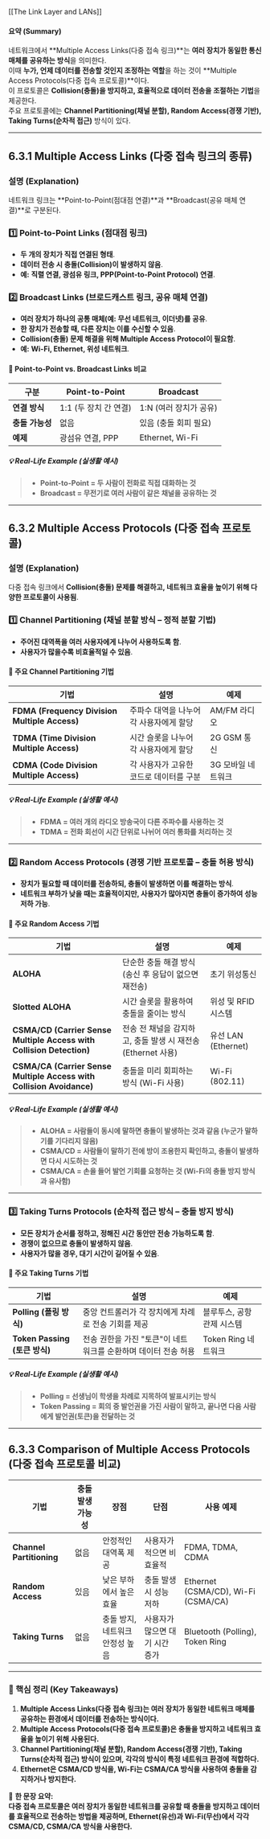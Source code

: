 [[The Link Layer and LANs]]


#### **요약 (Summary)**

네트워크에서 **Multiple Access Links(다중 접속 링크)**는 **여러 장치가 동일한 통신 매체를 공유하는 방식**을 의미한다.  
이때 **누가, 언제 데이터를 전송할 것인지 조정하는 역할**을 하는 것이 **Multiple Access Protocols(다중 접속 프로토콜)**이다.  
이 프로토콜은 **Collision(충돌)을 방지하고, 효율적으로 데이터 전송을 조절하는 기법**을 제공한다.  
주요 프로토콜에는 **Channel Partitioning(채널 분할), Random Access(경쟁 기반), Taking Turns(순차적 접근)** 방식이 있다.

---

## **6.3.1 Multiple Access Links (다중 접속 링크의 종류)**

### **설명 (Explanation)**

네트워크 링크는 **Point-to-Point(점대점 연결)**과 **Broadcast(공유 매체 연결)**로 구분된다.

### **1️⃣ Point-to-Point Links (점대점 링크)**

- **두 개의 장치가 직접 연결된 형태**.
- **데이터 전송 시 충돌(Collision)이 발생하지 않음**.
- **예:** **직렬 연결, 광섬유 링크, PPP(Point-to-Point Protocol) 연결**.

### **2️⃣ Broadcast Links (브로드캐스트 링크, 공유 매체 연결)**

- **여러 장치가 하나의 공통 매체(예: 무선 네트워크, 이더넷)를 공유**.
- **한 장치가 전송할 때, 다른 장치는 이를 수신할 수 있음**.
- **Collision(충돌) 문제 해결을 위해 Multiple Access Protocol이 필요함**.
- **예:** **Wi-Fi, Ethernet, 위성 네트워크**.

#### **📌 Point-to-Point vs. Broadcast Links 비교**

|구분|Point-to-Point|Broadcast|
|---|---|---|
|**연결 방식**|1:1 (두 장치 간 연결)|1:N (여러 장치가 공유)|
|**충돌 가능성**|없음|있음 (충돌 회피 필요)|
|**예제**|광섬유 연결, PPP|Ethernet, Wi-Fi|

##### **💡 Real-Life Example (실생활 예시)**

> - **Point-to-Point = 두 사람이 전화로 직접 대화하는 것**
> - **Broadcast = 무전기로 여러 사람이 같은 채널을 공유하는 것**

---

## **6.3.2 Multiple Access Protocols (다중 접속 프로토콜)**

### **설명 (Explanation)**

다중 접속 링크에서 **Collision(충돌) 문제를 해결하고, 네트워크 효율을 높이기 위해 다양한 프로토콜이 사용됨**.

### **1️⃣ Channel Partitioning (채널 분할 방식 – 정적 분할 기법)**

- **주어진 대역폭을 여러 사용자에게 나누어 사용하도록 함**.
- **사용자가 많을수록 비효율적일 수 있음**.

#### **📌 주요 Channel Partitioning 기법**

|기법|설명|예제|
|---|---|---|
|**FDMA (Frequency Division Multiple Access)**|주파수 대역을 나누어 각 사용자에게 할당|AM/FM 라디오|
|**TDMA (Time Division Multiple Access)**|시간 슬롯을 나누어 각 사용자에게 할당|2G GSM 통신|
|**CDMA (Code Division Multiple Access)**|각 사용자가 고유한 코드로 데이터를 구분|3G 모바일 네트워크|

##### **💡 Real-Life Example (실생활 예시)**

> - **FDMA = 여러 개의 라디오 방송국이 다른 주파수를 사용하는 것**
> - **TDMA = 전화 회선이 시간 단위로 나뉘어 여러 통화를 처리하는 것**

---

### **2️⃣ Random Access Protocols (경쟁 기반 프로토콜 – 충돌 허용 방식)**

- **장치가 필요할 때 데이터를 전송하되, 충돌이 발생하면 이를 해결하는 방식**.
- **네트워크 부하가 낮을 때는 효율적이지만, 사용자가 많아지면 충돌이 증가하여 성능 저하 가능**.

#### **📌 주요 Random Access 기법**

|기법|설명|예제|
|---|---|---|
|**ALOHA**|단순한 충돌 해결 방식 (송신 후 응답이 없으면 재전송)|초기 위성통신|
|**Slotted ALOHA**|시간 슬롯을 활용하여 충돌을 줄이는 방식|위성 및 RFID 시스템|
|**CSMA/CD (Carrier Sense Multiple Access with Collision Detection)**|전송 전 채널을 감지하고, 충돌 발생 시 재전송 (Ethernet 사용)|유선 LAN (Ethernet)|
|**CSMA/CA (Carrier Sense Multiple Access with Collision Avoidance)**|충돌을 미리 회피하는 방식 (Wi-Fi 사용)|Wi-Fi (802.11)|

##### **💡 Real-Life Example (실생활 예시)**

> - **ALOHA = 사람들이 동시에 말하면 충돌이 발생하는 것과 같음 (누군가 말하기를 기다리지 않음)**
> - **CSMA/CD = 사람들이 말하기 전에 방이 조용한지 확인하고, 충돌이 발생하면 다시 시도하는 것**
> - **CSMA/CA = 손을 들어 발언 기회를 요청하는 것 (Wi-Fi의 충돌 방지 방식과 유사함)**

---

### **3️⃣ Taking Turns Protocols (순차적 접근 방식 – 충돌 방지 방식)**

- **모든 장치가 순서를 정하고, 정해진 시간 동안만 전송 가능하도록 함**.
- **경쟁이 없으므로 충돌이 발생하지 않음**.
- **사용자가 많을 경우, 대기 시간이 길어질 수 있음**.

#### **📌 주요 Taking Turns 기법**

|기법|설명|예제|
|---|---|---|
|**Polling (폴링 방식)**|중앙 컨트롤러가 각 장치에게 차례로 전송 기회를 제공|블루투스, 공항 관제 시스템|
|**Token Passing (토큰 방식)**|전송 권한을 가진 "토큰"이 네트워크를 순환하며 데이터 전송 허용|Token Ring 네트워크|

##### **💡 Real-Life Example (실생활 예시)**

> - **Polling = 선생님이 학생을 차례로 지목하여 발표시키는 방식**
> - **Token Passing = 회의 중 발언권을 가진 사람이 말하고, 끝나면 다음 사람에게 발언권(토큰)을 전달하는 것**

---

## **6.3.3 Comparison of Multiple Access Protocols (다중 접속 프로토콜 비교)**

|기법|충돌 발생 가능성|장점|단점|사용 예제|
|---|---|---|---|---|
|**Channel Partitioning**|없음|안정적인 대역폭 제공|사용자가 적으면 비효율적|FDMA, TDMA, CDMA|
|**Random Access**|있음|낮은 부하에서 높은 효율|충돌 발생 시 성능 저하|Ethernet (CSMA/CD), Wi-Fi (CSMA/CA)|
|**Taking Turns**|없음|충돌 방지, 네트워크 안정성 높음|사용자가 많으면 대기 시간 증가|Bluetooth (Polling), Token Ring|

---

### **📌 핵심 정리 (Key Takeaways)**

1. **Multiple Access Links(다중 접속 링크)는 여러 장치가 동일한 네트워크 매체를 공유하는 환경에서 데이터를 전송하는 방식이다.**
2. **Multiple Access Protocols(다중 접속 프로토콜)은 충돌을 방지하고 네트워크 효율을 높이기 위해 사용된다.**
3. **Channel Partitioning(채널 분할), Random Access(경쟁 기반), Taking Turns(순차적 접근) 방식이 있으며, 각각의 방식이 특정 네트워크 환경에 적합하다.**
4. **Ethernet은 CSMA/CD 방식을, Wi-Fi는 CSMA/CA 방식을 사용하여 충돌을 감지하거나 방지한다.**

🚀 **한 문장 요약:**  
**다중 접속 프로토콜은 여러 장치가 동일한 네트워크를 공유할 때 충돌을 방지하고 데이터를 효율적으로 전송하는 방법을 제공하며, Ethernet(유선)과 Wi-Fi(무선)에서 각각 CSMA/CD, CSMA/CA 방식을 사용한다.**